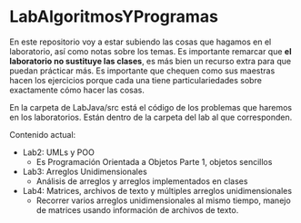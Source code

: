 # LabAlgoritmosYProgramas

En este repositorio voy a estar subiendo las cosas que hagamos en el laboratorio, así como notas sobre los temas. Es importante remarcar que **el laboratorio no sustituye las clases**, es más bien un recurso extra para que puedan prácticar más. Es importante que chequen como sus maestras hacen los ejercicios porque cada una tiene particulariedades sobre exactamente cómo hacer las cosas.

En la carpeta de LabJava/src está el código de los problemas que haremos en los laboratorios. Están dentro de la carpeta del lab al que corresponden.

Contenido actual:

- Lab2: UMLs y POO
  - Es Programación Orientada a Objetos Parte 1, objetos sencillos
- Lab3: Arreglos Unidimensionales
  - Análisis de arreglos y arreglos implementados en clases
- Lab4: Matrices, archivos de texto y múltiples arreglos unidimensionales
  - Recorrer varios arreglos unidimensionales al mismo tiempo, manejo de matrices usando información de archivos de texto.
